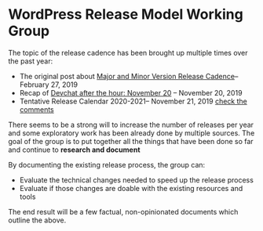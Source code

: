 # WordPress Release Model Working Group


The topic of the release cadence has been brought up multiple times over the past year:

- The original post about [Major and Minor Version Release Cadence](https://make.wordpress.org/core/2019/02/27/major-and-minor-version-release-cadence/)– February 27, 2019
- Recap of [Devchat after the hour: November 20](https://make.wordpress.org/core/2019/11/25/devchat-after-the-hour-november-20) – November 20, 2019
- Tentative Release Calendar 2020-2021– November 21, 2019 [check the comments](https://make.wordpress.org/core/2019/11/21/tentative-release-calendar-2020-2021/)

There seems to be a strong will to increase the number of releases per year and some exploratory work has been already done by multiple sources. The goal of the group is to put together all the things that have been done so far and continue to **research and document**


By documenting the existing release process, the group can:
- Evaluate the technical changes needed to speed up the release process
- Evaluate if those changes are doable with the existing resources and tools

The end result will be a few factual, non-opinionated documents which outline the above.